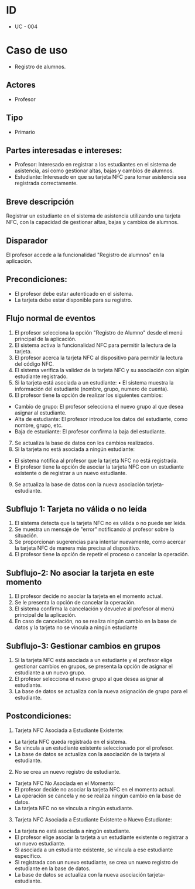 # ID
- UC - 004

# Caso de uso
- Registro de alumnos.

## Actores
- Profesor

## Tipo
- Primario

## Partes interesadas e intereses:
-	Profesor: Interesado en registrar a los estudiantes en el sistema de asistencia, así como gestionar altas, bajas y cambios de alumnos.
-	Estudiante: Interesado en que su tarjeta NFC para tomar asistencia sea registrada correctamente.

## Breve descripción
Registrar un estudiante en el sistema de asistencia utilizando una tarjeta NFC, con la capacidad de gestionar altas, bajas y cambios de alumnos.
## Disparador
El profesor accede a la funcionalidad "Registro de alumnos" en la aplicación.
## Precondiciones:
- El profesor debe estar autenticado en el sistema.
- La tarjeta debe estar disponible para su registro.


## Flujo normal de eventos
1.	El profesor selecciona la opción "Registro de Alumno" desde el menú principal de la aplicación.
2.	El sistema activa la funcionalidad NFC para permitir la lectura de la tarjeta.
3.	El profesor acerca la tarjeta NFC al dispositivo para permitir la lectura del código NFC.
4.	El sistema verifica la validez de la tarjeta NFC y su asociación con algún estudiante registrado.
5.	Si la tarjeta está asociada a un estudiante:
•	El sistema muestra la información del estudiante (nombre, grupo, numero de cuenta).
6.	El profesor tiene la opción de realizar los siguientes cambios:
-	Cambio de grupo: El profesor selecciona el nuevo grupo al que desea asignar al estudiante.
-	Alta de estudiante: El profesor introduce los datos del estudiante, como nombre, grupo, etc.
-	Baja de estudiante: El profesor confirma la baja del estudiante.
7.	Se actualiza la base de datos con los cambios realizados.
8.	Si la tarjeta no está asociada a ningún estudiante:
-	El sistema notifica al profesor que la tarjeta NFC no está registrada.
-	El profesor tiene la opción de asociar la tarjeta NFC con un estudiante existente o de registrar a un nuevo estudiante.
9.	Se actualiza la base de datos con la nueva asociación tarjeta-estudiante.
## Subflujo 1: Tarjeta no válida o no leída
1.	El sistema detecta que la tarjeta NFC no es válida o no puede ser leída.
2.	Se muestra un mensaje de "error" notificando al profesor sobre la situación.
3.	Se proporcionan sugerencias para intentar nuevamente, como acercar la tarjeta NFC de manera más precisa al dispositivo.
4.	El profesor tiene la opción de repetir el proceso o cancelar la operación.
## Subflujo-2: No asociar la tarjeta en este momento
1.	El profesor decide no asociar la tarjeta en el momento actual.
2.	Se le presenta la opción de cancelar la operación.
3.	El sistema confirma la cancelación y devuelve al profesor al menú principal de la aplicación.
4.	En caso de cancelación, no se realiza ningún cambio en la base de datos y la tarjeta no se vincula a ningún estudiante
## Subflujo-3: Gestionar cambios en grupos
1.	Si la tarjeta NFC está asociada a un estudiante y el profesor elige gestionar cambios en grupos, se presenta la opción de asignar el estudiante a un nuevo grupo.
2.	El profesor selecciona el nuevo grupo al que desea asignar al estudiante.
3.	La base de datos se actualiza con la nueva asignación de grupo para el estudiante.
## Postcondiciones:
1.	 Tarjeta NFC Asociada a Estudiante Existente:
- La tarjeta NFC queda registrada en el sistema.
-	Se vincula a un estudiante existente seleccionado por el profesor.
-	La base de datos se actualiza con la asociación de la tarjeta al estudiante.

2.	No se crea un nuevo registro de estudiante.
-	Tarjeta NFC No Asociada en el Momento:
-	El profesor decide no asociar la tarjeta NFC en el momento actual.
-	La operación se cancela y no se realiza ningún cambio en la base de datos.
-	La tarjeta NFC no se vincula a ningún estudiante.

3.	Tarjeta NFC Asociada a Estudiante Existente o Nuevo Estudiante:
-	La tarjeta no está asociada a ningún estudiante.
-	El profesor elige asociar la tarjeta a un estudiante existente o registrar a un nuevo estudiante.
-	Si asociada a un estudiante existente, se vincula a ese estudiante específico.
-	Si registrada con un nuevo estudiante, se crea un nuevo registro de estudiante en la base de datos.
-	La base de datos se actualiza con la nueva asociación tarjeta-estudiante.
